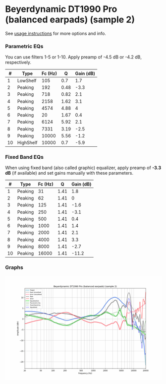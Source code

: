 # Beyerdynamic DT1990 Pro (balanced earpads) (sample 2)
See [usage instructions](https://github.com/jaakkopasanen/AutoEq#usage) for more options and info.

### Parametric EQs
You can use filters 1-5 or 1-10. Apply preamp of -4.5 dB or -4.2 dB, respectively.

|   # | Type      |   Fc (Hz) |    Q |   Gain (dB) |
|-----|-----------|-----------|------|-------------|
|   1 | LowShelf  |       105 | 0.7  |         1.7 |
|   2 | Peaking   |       192 | 0.48 |        -3.3 |
|   3 | Peaking   |       718 | 0.82 |         2.1 |
|   4 | Peaking   |      2158 | 1.62 |         3.1 |
|   5 | Peaking   |      4574 | 4.88 |         4   |
|   6 | Peaking   |        20 | 1.67 |         0.4 |
|   7 | Peaking   |      6124 | 5.92 |         2.1 |
|   8 | Peaking   |      7331 | 3.19 |        -2.5 |
|   9 | Peaking   |     10000 | 5.56 |        -1.2 |
|  10 | HighShelf |     10000 | 0.7  |        -5.9 |

### Fixed Band EQs
When using fixed band (also called graphic) equalizer, apply preamp of **-3.3 dB** (if available) and set gains manually with these parameters.

|   # | Type    |   Fc (Hz) |    Q |   Gain (dB) |
|-----|---------|-----------|------|-------------|
|   1 | Peaking |        31 | 1.41 |         1.8 |
|   2 | Peaking |        62 | 1.41 |         0   |
|   3 | Peaking |       125 | 1.41 |        -1.6 |
|   4 | Peaking |       250 | 1.41 |        -3.1 |
|   5 | Peaking |       500 | 1.41 |         0.4 |
|   6 | Peaking |      1000 | 1.41 |         1.4 |
|   7 | Peaking |      2000 | 1.41 |         2.1 |
|   8 | Peaking |      4000 | 1.41 |         3.3 |
|   9 | Peaking |      8000 | 1.41 |        -2.7 |
|  10 | Peaking |     16000 | 1.41 |       -11.2 |

### Graphs
![](./Beyerdynamic%20DT1990%20Pro%20(balanced%20earpads)%20(sample%202).png)
